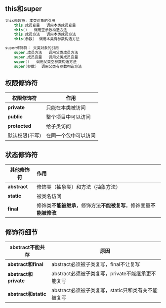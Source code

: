 ## this和super

```java
this修饰符: 本类对象的引用
    this.成员变量   调用本类成员变量
    this()   调用空参数构造方法
	this.成员方法   调用本类成员方法
	this(参数)  调用本类有参数构造方法

super修饰符： 父类对象的引用
	super.成员方法   调用父类成员方法
	super.成员变量   调用父类成员变量
	super()   调用父类空参数构造方法
	super(参数)  调用父类有参数构造方法
```



## 权限修饰符

| 权限修饰符     | 作用                 |
| -------------- | -------------------- |
| **private**    | 只能在本类被访问     |
| **public**     | 整个项目中可以访问   |
| **protected**  | 给子类访问           |
| 默认权限(不写) | 在同一个包中可以访问 |



## 状态修饰符

| **其他修饰符** | 作用                                                         |
| -------------- | :----------------------------------------------------------- |
| **abstract**   | 修饰类（抽象类）和方法（抽象方法）                           |
| **static**     | 被类名访问                                                   |
| **final**      | 修饰类**不能被继承**，修饰方法**不能被复写**，修饰变量**不能被修改** |



## 修饰符细节

| abstract不能共存      | 原因                                               |
| --------------------- | -------------------------------------------------- |
| **abstract和final**   | abstract必须被子类复写，final不让复写              |
| **abstract和private** | abstract必须被子类复写，private不能继承更不能复写  |
| **abstract和static**  | abstract必须被子类复写，static只和类有关不能被复写 |

